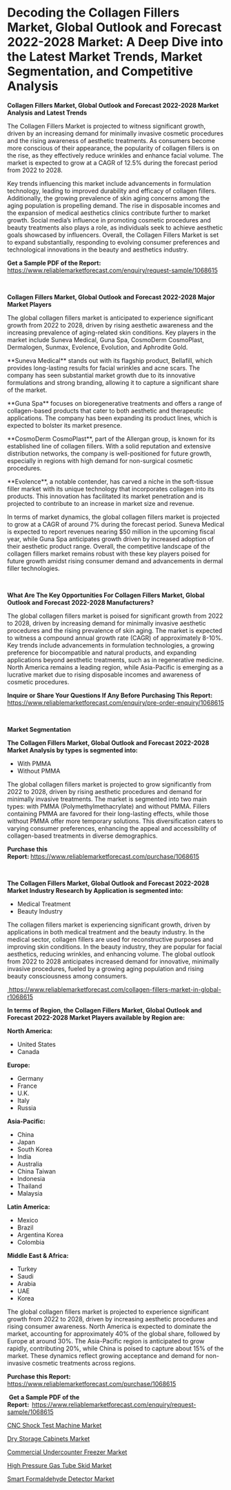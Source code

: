 <p><h1>Decoding the Collagen Fillers Market, Global Outlook and Forecast 2022-2028 Market: A Deep Dive into the Latest Market Trends, Market Segmentation, and Competitive Analysis</h1></p><p><strong>Collagen Fillers Market, Global Outlook and Forecast 2022-2028 Market Analysis and Latest Trends</strong></p>
<p><p>The Collagen Fillers Market is projected to witness significant growth, driven by an increasing demand for minimally invasive cosmetic procedures and the rising awareness of aesthetic treatments. As consumers become more conscious of their appearance, the popularity of collagen fillers is on the rise, as they effectively reduce wrinkles and enhance facial volume. The market is expected to grow at a CAGR of 12.5% during the forecast period from 2022 to 2028.</p><p>Key trends influencing this market include advancements in formulation technology, leading to improved durability and efficacy of collagen fillers. Additionally, the growing prevalence of skin aging concerns among the aging population is propelling demand. The rise in disposable incomes and the expansion of medical aesthetics clinics contribute further to market growth. Social media’s influence in promoting cosmetic procedures and beauty treatments also plays a role, as individuals seek to achieve aesthetic goals showcased by influencers. Overall, the Collagen Fillers Market is set to expand substantially, responding to evolving consumer preferences and technological innovations in the beauty and aesthetics industry.</p></p>
<p><strong>Get a Sample PDF of the Report:&nbsp;</strong> <a href="https://www.reliablemarketforecast.com/enquiry/request-sample/1068615?utm_campaign=1592&utm_medium=2&utm_source=Github&utm_content=ia&utm_term=29102024&utm_id=collagen-fillers-market-global-outlook-and-forecast-2022-2028">https://www.reliablemarketforecast.com/enquiry/request-sample/1068615</a></p>
<p>&nbsp;</p>
<p><strong>Collagen Fillers Market, Global Outlook and Forecast 2022-2028 Major Market Players</strong></p>
<p><p>The global collagen fillers market is anticipated to experience significant growth from 2022 to 2028, driven by rising aesthetic awareness and the increasing prevalence of aging-related skin conditions. Key players in the market include Suneva Medical, Guna Spa, CosmoDerm CosmoPlast, Dermalogen, Sunmax, Evolence, Evolution, and Aphrodite Gold.</p><p>**Suneva Medical** stands out with its flagship product, Bellafill, which provides long-lasting results for facial wrinkles and acne scars. The company has seen substantial market growth due to its innovative formulations and strong branding, allowing it to capture a significant share of the market.</p><p>**Guna Spa** focuses on bioregenerative treatments and offers a range of collagen-based products that cater to both aesthetic and therapeutic applications. The company has been expanding its product lines, which is expected to bolster its market presence.</p><p>**CosmoDerm CosmoPlast**, part of the Allergan group, is known for its established line of collagen fillers. With a solid reputation and extensive distribution networks, the company is well-positioned for future growth, especially in regions with high demand for non-surgical cosmetic procedures.</p><p>**Evolence**, a notable contender, has carved a niche in the soft-tissue filler market with its unique technology that incorporates collagen into its products. This innovation has facilitated its market penetration and is projected to contribute to an increase in market size and revenue.</p><p>In terms of market dynamics, the global collagen fillers market is projected to grow at a CAGR of around 7% during the forecast period. Suneva Medical is expected to report revenues nearing $50 million in the upcoming fiscal year, while Guna Spa anticipates growth driven by increased adoption of their aesthetic product range. Overall, the competitive landscape of the collagen fillers market remains robust with these key players poised for future growth amidst rising consumer demand and advancements in dermal filler technologies.</p></p>
<p>&nbsp;</p>
<p><strong>What Are The Key Opportunities For Collagen Fillers Market, Global Outlook and Forecast 2022-2028 Manufacturers?</strong></p>
<p><p>The global collagen fillers market is poised for significant growth from 2022 to 2028, driven by increasing demand for minimally invasive aesthetic procedures and the rising prevalence of skin aging. The market is expected to witness a compound annual growth rate (CAGR) of approximately 8-10%. Key trends include advancements in formulation technologies, a growing preference for biocompatible and natural products, and expanding applications beyond aesthetic treatments, such as in regenerative medicine. North America remains a leading region, while Asia-Pacific is emerging as a lucrative market due to rising disposable incomes and awareness of cosmetic procedures.</p></p>
<p><strong>Inquire or Share Your Questions If Any Before Purchasing This Report:</strong> <a href="https://www.reliablemarketforecast.com/enquiry/pre-order-enquiry/1068615?utm_campaign=1592&utm_medium=2&utm_source=Github&utm_content=ia&utm_term=29102024&utm_id=collagen-fillers-market-global-outlook-and-forecast-2022-2028">https://www.reliablemarketforecast.com/enquiry/pre-order-enquiry/1068615</a></p>
<p>&nbsp;</p>
<p><strong>Market Segmentation</strong></p>
<p><strong>The Collagen Fillers Market, Global Outlook and Forecast 2022-2028 Market Analysis by types is segmented into:</strong></p>
<p><ul><li>With PMMA</li><li>Without PMMA</li></ul></p>
<p><p>The global collagen fillers market is projected to grow significantly from 2022 to 2028, driven by rising aesthetic procedures and demand for minimally invasive treatments. The market is segmented into two main types: with PMMA (Polymethylmethacrylate) and without PMMA. Fillers containing PMMA are favored for their long-lasting effects, while those without PMMA offer more temporary solutions. This diversification caters to varying consumer preferences, enhancing the appeal and accessibility of collagen-based treatments in diverse demographics.</p></p>
<p><strong>Purchase this Report:&nbsp;</strong><a href="https://www.reliablemarketforecast.com/purchase/1068615?utm_campaign=1592&utm_medium=2&utm_source=Github&utm_content=ia&utm_term=29102024&utm_id=collagen-fillers-market-global-outlook-and-forecast-2022-2028">https://www.reliablemarketforecast.com/purchase/1068615</a></p>
<p>&nbsp;</p>
<p><strong>The Collagen Fillers Market, Global Outlook and Forecast 2022-2028 Market Industry Research by Application is segmented into:</strong></p>
<p><ul><li>Medical Treatment</li><li>Beauty Industry</li></ul></p>
<p><p>The collagen fillers market is experiencing significant growth, driven by applications in both medical treatment and the beauty industry. In the medical sector, collagen fillers are used for reconstructive purposes and improving skin conditions. In the beauty industry, they are popular for facial aesthetics, reducing wrinkles, and enhancing volume. The global outlook from 2022 to 2028 anticipates increased demand for innovative, minimally invasive procedures, fueled by a growing aging population and rising beauty consciousness among consumers.</p></p>
<p><a href="https://www.reliablemarketforecast.com/collagen-fillers-market-in-global-r1068615?utm_campaign=1592&utm_medium=2&utm_source=Github&utm_content=ia&utm_term=29102024&utm_id=collagen-fillers-market-global-outlook-and-forecast-2022-2028">&nbsp;https://www.reliablemarketforecast.com/collagen-fillers-market-in-global-r1068615</a></p>
<p><strong>In terms of Region, the Collagen Fillers Market, Global Outlook and Forecast 2022-2028 Market Players available by Region are:</strong></p>
<p>
    <p> <strong> North America: </strong>
        <ul>
            <li>United States</li>
            <li>Canada</li>
        </ul>
        </p> 
    <p> <strong> Europe: </strong>
        <ul>
            <li>Germany</li>
            <li>France</li>
            <li>U.K.</li>
            <li>Italy</li>
            <li>Russia</li>
        </ul>
        </p> 
    <p> <strong> Asia-Pacific: </strong>
        <ul>
            <li>China</li>
            <li>Japan</li>
            <li>South Korea</li>
            <li>India</li>
            <li>Australia</li>
            <li>China Taiwan</li>
            <li>Indonesia</li>
            <li>Thailand</li>
            <li>Malaysia</li>
        </ul>
        </p> 
    <p> <strong> Latin America: </strong>
        <ul>
            <li>Mexico</li>
            <li>Brazil</li>
            <li>Argentina Korea</li>
            <li>Colombia</li>
        </ul>
        </p> 
    <p> <strong> Middle East & Africa: </strong>
        <ul>
            <li>Turkey</li>
            <li>Saudi</li>
            <li>Arabia</li>
            <li>UAE</li>
            <li>Korea</li>
        </ul>
    </p>
    </p>
<p><p>The global collagen fillers market is projected to experience significant growth from 2022 to 2028, driven by increasing aesthetic procedures and rising consumer awareness. North America is expected to dominate the market, accounting for approximately 40% of the global share, followed by Europe at around 30%. The Asia-Pacific region is anticipated to grow rapidly, contributing 20%, while China is poised to capture about 15% of the market. These dynamics reflect growing acceptance and demand for non-invasive cosmetic treatments across regions.</p></p>
<p><strong>Purchase this Report: </strong><a href="https://www.reliablemarketforecast.com/purchase/1068615?utm_campaign=1592&utm_medium=2&utm_source=Github&utm_content=ia&utm_term=29102024&utm_id=collagen-fillers-market-global-outlook-and-forecast-2022-2028">https://www.reliablemarketforecast.com/purchase/1068615</a></p>
<p>&nbsp;<strong>Get a Sample PDF of the Report:&nbsp;&nbsp;</strong><a href="https://www.reliablemarketforecast.com/enquiry/request-sample/1068615?utm_campaign=1592&utm_medium=2&utm_source=Github&utm_content=ia&utm_term=29102024&utm_id=collagen-fillers-market-global-outlook-and-forecast-2022-2028">https://www.reliablemarketforecast.com/enquiry/request-sample/1068615</a></p>
<p><strong></strong></p>
<p><p><a href="https://issuu.com/reportprime-2/docs/cnc-shock-test-machine-market-size-_d04a0cdf52113a?utm_campaign=1592&utm_medium=2&utm_source=Github&utm_content=ia&utm_term=29102024&utm_id=collagen-fillers-market-global-outlook-and-forecast-2022-2028">CNC Shock Test Machine Market</a></p><p><a href="https://www.linkedin.com/pulse/global-perspectives-dry-storage-cabinets-market-trends-ddzyf?utm_campaign=1592&utm_medium=2&utm_source=Github&utm_content=ia&utm_term=29102024&utm_id=collagen-fillers-market-global-outlook-and-forecast-2022-2028">Dry Storage Cabinets Market</a></p><p><a href="https://www.linkedin.com/pulse/commercial-undercounter-freezer-market-indicators-size-regional-aboyf?utm_campaign=1592&utm_medium=2&utm_source=Github&utm_content=ia&utm_term=29102024&utm_id=collagen-fillers-market-global-outlook-and-forecast-2022-2028">Commercial Undercounter Freezer Market</a></p><p><a href="https://issuu.com/reportprime-2/docs/high-pressure-gas-tube-skid-market-_b14329ef0ec3e1?utm_campaign=1592&utm_medium=2&utm_source=Github&utm_content=ia&utm_term=29102024&utm_id=collagen-fillers-market-global-outlook-and-forecast-2022-2028">High Pressure Gas Tube Skid Market</a></p><p><a href="https://github.com/NargisHussain432/Market-Research-Report-List-1/blob/main/smart-formaldehyde-detector-market.md?utm_campaign=1592&utm_medium=2&utm_source=Github&utm_content=ia&utm_term=29102024&utm_id=collagen-fillers-market-global-outlook-and-forecast-2022-2028">Smart Formaldehyde Detector Market</a></p></p>